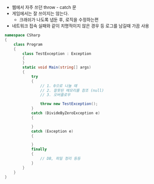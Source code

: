 - 웹에서 자주 쓰던 throw - catch 문
- 게임에서는 잘 쓰이지는 않는다.
	- 크래쉬가 나도록 냅둔 후, 로직을 수정하는편
- 네트워크 접속 실패와 같이 치명적이지 않은 경우 등 로그를 남길때 가끔 사용 
```cs
namespace CSharp
{
    class Program
    {
        class TestException : Exception
        {
        }
        static void Main(string[] args)
        {
            try
            {
                // 1. 0으로 나눌 때
                // 2. 잘못된 메모리를 참조 (null)
                // 3. 오버플로우

                throw new TestException();
            }
            catch (DivideByZeroException e)
            {

            }
            catch (Exception e)
            {

            }
            finally
            {
                // DB, 파일 정리 등등
            }
        }
    }
}
```